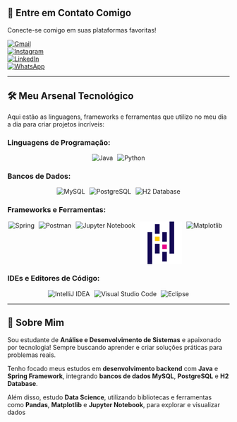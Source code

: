 ## 🌟 **Entre em Contato Comigo**  
Conecte-se comigo em suas plataformas favoritas!  

[![Gmail](https://img.shields.io/badge/-Gmail-D14836?style=for-the-badge&logo=gmail&logoColor=white)](mailto:sergioluizteixeira12345@gmail.com)  
[![Instagram](https://img.shields.io/badge/-Instagram-E4405F?style=for-the-badge&logo=instagram&logoColor=white)](https://www.instagram.com/serjo.__/)  
[![LinkedIn](https://img.shields.io/badge/-LinkedIn-0077B5?style=for-the-badge&logo=linkedin&logoColor=white)](https://www.linkedin.com/in/s%C3%A9rgio-nunes-02a314287/)  
[![WhatsApp](https://img.shields.io/badge/-WhatsApp-25D366?style=for-the-badge&logo=whatsapp&logoColor=white)](https://wa.me/5571981325228)  

---

## 🛠️ **Meu Arsenal Tecnológico**  
Aqui estão as linguagens, frameworks e ferramentas que utilizo no meu dia a dia para criar projetos incríveis:  

### Linguagens de Programação:  
<div style="display: flex; flex-wrap: wrap; gap: 10px; justify-content: center;">
    <img src="https://img.icons8.com/color/96/000000/java-coffee-cup-logo--v1.png" alt="Java" title="Java"/>
    <img src="https://img.icons8.com/color/96/000000/python--v1.png" alt="Python" title="Python"/>
</div>

### Bancos de Dados:  
<div style="display: flex; flex-wrap: wrap; gap: 10px; justify-content: center;">
    <img src="https://img.icons8.com/color/96/000000/mysql-logo.png" alt="MySQL" title="MySQL"/>
    <img src="https://img.icons8.com/color/96/000000/postgreesql.png" alt="PostgreSQL" title="PostgreSQL"/>
    <img src="https://img.icons8.com/external-flat-juicy-fish/96/000000/external-database-cloud-computing-flat-flat-juicy-fish.png" alt="H2 Database" title="H2 Database"/>
</div>

### Frameworks e Ferramentas:  
<div style="display: flex; flex-wrap: wrap; gap: 10px; justify-content: center;">
    <img src="https://img.icons8.com/color/96/000000/spring-logo.png" alt="Spring" title="Spring Framework"/>
    <img src="https://img.icons8.com/dusk/96/000000/postman-api.png" alt="Postman" title="Postman"/>
    <img src="https://img.icons8.com/fluency/96/000000/jupyter.png" alt="Jupyter Notebook" title="Jupyter Notebook"/>
    <img src="https://raw.githubusercontent.com/devicons/devicon/master/icons/pandas/pandas-original.svg" width="96" height="96" alt="Pandas" title="Pandas"/>
    <img src="https://upload.wikimedia.org/wikipedia/commons/8/84/Matplotlib_icon.svg" width="96" height="96" alt="Matplotlib" title="Matplotlib"/>
</div>

### IDEs e Editores de Código:  
<div style="display: flex; flex-wrap: wrap; gap: 10px; justify-content: center;">
    <img src="https://img.icons8.com/color/96/000000/intellij-idea.png" alt="IntelliJ IDEA" title="IntelliJ IDEA"/>
    <img src="https://img.icons8.com/color/96/000000/visual-studio-code-2019.png" alt="Visual Studio Code" title="VS Code"/>
    <img src="https://img.icons8.com/offices/96/000000/java-eclipse.png" alt="Eclipse" title="Eclipse"/>
</div>

---

## 🚀 **Sobre Mim**
Sou estudante de **Análise e Desenvolvimento de Sistemas** e apaixonado por tecnologia! Sempre buscando aprender e criar soluções práticas para problemas reais.  

Tenho focado meus estudos em **desenvolvimento backend** com **Java** e **Spring Framework**, integrando **bancos de dados MySQL**, **PostgreSQL** e **H2 Database**.  

Além disso, estudo **Data Science**, utilizando bibliotecas e ferramentas como **Pandas**, **Matplotlib** e **Jupyter Notebook**, para explorar e visualizar dados
